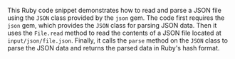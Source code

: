 
This Ruby code snippet demonstrates how to read and parse a JSON file using the `JSON` class provided by the `json` gem. The code first requires the `json` gem, which provides the `JSON` class for parsing JSON data. Then it uses the `File.read` method to read the contents of a JSON file located at `input/json/file.json`. Finally, it calls the `parse` method on the `JSON` class to parse the JSON data and returns the parsed data in Ruby's hash format.